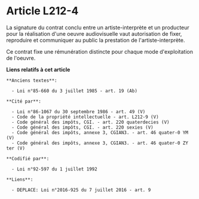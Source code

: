 # Article L212-4

La signature du contrat conclu entre un artiste-interprète et un producteur pour la réalisation d'une oeuvre audiovisuelle
vaut autorisation de fixer, reproduire et communiquer au public la prestation de l'artiste-interprète.

Ce contrat fixe une rémunération distincte pour chaque mode d'exploitation de l'oeuvre.

**Liens relatifs à cet article**

	**Anciens textes**:

	  - Loi n°85-660 du 3 juillet 1985 - art. 19 (Ab)

	**Cité par**:

	  - Loi n°86-1067 du 30 septembre 1986 - art. 49 (V)
	  - Code de la propriété intellectuelle - art. L212-9 (V)
	  - Code général des impôts, CGI. - art. 220 quaterdecies (V)
	  - Code général des impôts, CGI. - art. 220 sexies (V)
	  - Code général des impôts, annexe 3, CGIAN3. - art. 46 quater-0 YM (V)
	  - Code général des impôts, annexe 3, CGIAN3. - art. 46 quater-0 ZY ter (V)

	**Codifié par**:

	  - Loi n°92-597 du 1 juillet 1992

	**Liens**:

	  - DEPLACE: Loi n°2016-925 du 7 juillet 2016 - art. 9
